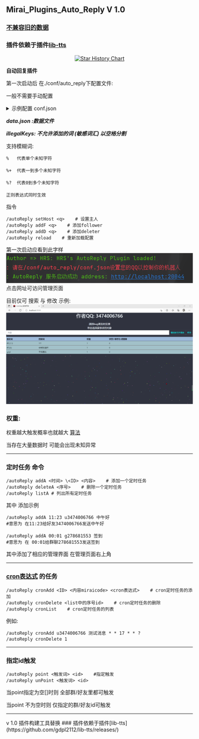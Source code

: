 ## Mirai_Plugins_Auto_Reply V 1.0

### [不兼容旧的数据](https://github.com/Kloping/Mirai_Plugins_Auto_Reply/blob/master/old_README.md)

### 插件依赖于插件[lib-tts](https://github.com/gdpl2112/lib-tts/releases/)

<p align="center">
  <a href="https://github.com/Kloping/Mirai_Plugins_Auto_Reply">
    <img src="https://api.star-history.com/svg?repos=kloping/Mirai_Plugins_Auto_Reply&type=Date" alt="Star History Chart">
  </a>
</p>

**自动回复插件**

第一次启动后 在./conf/auto_reply下配置文件:

一般不需要手动配置

<details> 
<summary>示例配置 conf.json </summary> 

```json

{
  //回复cd
  "cd":5.0,
  //数据文件
  "dataPath":"D:\\Projects\\OwnProjects\\MiraiPAutoRe\\conf\\auto_reply\\data.json",
  //删除关键词
  "deleteKey":"删除词",
  //删除者
  "deletes":[],
  //添加查询者
  "followers":[],
  //主人(删除添加查询)
  "host":3474006766,
  //异步添加关键词
  "insertKey":"开始添加",
  //开关控制
  "map":{},
  //一次添加关键词
  "oneComInsert":"/添加",
  //一次添加关键分割词
  "oneComSplit":" ",
  //网页固定key
  "password":"123456",
  //网页固定prot
  "port":20044,
  //私聊开关
  "privateK":true,
  //根目录
  "root":"D:\\Projects\\OwnProjects\\MiraiPAutoRe",
  //查询词关键词
  "selectKey":"查询词"
}

```

</details>

_**data.json :数据文件**_

_**illegalKeys: 不允许添加的词 (敏感词汇) 以空格分割**_

支持模糊词:

    %   代表单个未知字符

    %+  代表一到多个未知字符
    
    %?  代表0到多个未知字符
    
    正则表达式同时生效

指令

    /autoReply setHost <q>    # 设置主人
    /autoReply addF <q>    # 添加follower
    /autoReply addD <q>    # 添加deleter
    /autoReply reload    # 重新加载配置

第一次启动应看到此字样 <br>
![img.png](img.png)  <br>
点击网址可访问管理页面

目前仅可 搜索 与 修改 示例:
![img_1.png](img_1.png)

### 权重:

权重越大触发概率也就越大 [算法](https://github.com/Kloping/Mirai_Plugins_Auto_Reply/blob/master/src/main/java/com/github/kloping/MyUtils.java#L47)

当存在大量数据时 可能会出现未知异常

<hr>

### 定时任务 命令

    /autoReply addA <时间> \<ID> <内容>    # 添加一个定时任务
    /autoReply deleteA <序号>    # 删除一个定时任务 
    /autoReply listA # 列出所有定时任务

其中 添加示例

    /autoReply addA 11:23 u3474006766 中午好
    #意思为 在11:23给好友3474006766发送中午好
    
    /autoReply addA 00:01 g278681553 签到
    #意思为 在 00:01给群聊278681553发送签到

其中添加了相应的管理界面 在管理页面右上角

<hr>

### [cron表达式](https://help.aliyun.com/document_detail/64769.html) 的任务

    /autoReply cronAdd <ID> <内容miraicode> <cron表达式>    # cron定时任务的添加
    /autoReply cronDelete <list中的序号id>    # cron定时任务的删除
    /autoReply cronList    # cron定时任务的列表

例如:

    /autoReply cronAdd u3474006766 测试消息 * * 17 * * ?
    /autoReply cronDelete 1

<hr>

### 指定id触发
    
    /autoReply point <触发词> <id>    #指定触发
    /autoReply unPoint <触发词> <id>

当point指定为空[]时则 全部群/好友里都可触发

当point 不为空时则 仅指定的群/好友id可触发
<hr>
v 1.0 插件构建工具替换
### 插件依赖于插件[lib-tts](https://github.com/gdpl2112/lib-tts/releases/)



